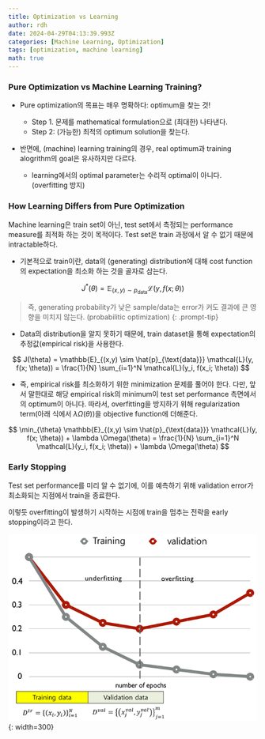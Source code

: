 ```yaml
---
title: Optimization vs Learning
author: rdh
date: 2024-04-29T04:13:39.993Z
categories: [Machine Learning, Optimization]
tags: [optimization, machine learning]
math: true
---
```


### Pure Optimization vs Machine Learning Training?
* Pure optimization의 목표는 매우 명확하다: optimum을 찾는 것!
  * Step 1. 문제를 mathematical formulation으로 (최대한) 나타낸다.
  * Step 2: (가능한) 최적의 optimum solution을 찾는다.

* 반면에, (machine) learning training의 경우, real optimum과 training alogrithm의 goal은 유사하지만 다르다. 
  * learning에서의 optimal parameter는 수리적 optimal이 아니다. (overfitting 방지)

### How Learning Differs from Pure Optimization
Machine learning은 train set이 아닌, test set에서 측정되는 performance measure를 최적화 하는 것이 목적이다. Test set은 train 과정에서 알 수 없기 때문에 intractable하다.

* 기본적으로 train이란, data의 (generating) distribution에 대해 cost function의 expectation을 최소화 하는 것을 골자로 삼는다.

$$
J^*(\theta) = \mathbb{E}_{(x,y) \sim p_{\text{data}}} \mathcal{L}(y, f(x; \theta))
$$

> 즉, generating probability가 낮은 sample/data는 error가 커도 결과에 큰 영향을 미치지 않는다. (probabilitic optimization)
{: .prompt-tip}

* Data의 distribution을 알지 못하기 때문에, train dataset을 통해 expectation의 추정값(empirical risk)을 사용한다.

$$
J(\theta) = \mathbb{E}_{(x,y) \sim \hat{p}_{\text{data}}} \mathcal{L}(y, f(x; \theta)) = \frac{1}{N} \sum_{i=1}^N \mathcal{L}(y_i, f(x_i; \theta))
$$

* 즉, empirical risk를 최소화하기 위한 minimization 문제를 풀어야 한다. 다만, 앞서 말한대로 해당 empirical risk의 minimum이 test set performance 측면에서의 optimum이 아니다. 따라서, overfitting을 방지하기 위해 regularization term(아래 식에서 $\lambda\Omega(\theta)$)을 objective function에 더해준다.

$$
\min_{\theta} \mathbb{E}_{(x,y) \sim \hat{p}_{\text{data}}} \mathcal{L}(y, f(x; \theta)) + \lambda \Omega(\theta) = \frac{1}{N} \sum_{i=1}^N \mathcal{L}(y_i, f(x_i; \theta)) + \lambda \Omega(\theta)
$$
  
### Early Stopping
Test set performance를 미리 알 수 없기에, 이를 예측하기 위해 validation error가 최소화되는 지점에서 train을 종료한다.

이렇듯 overfitting이 발생하기 시작하는 시점에 train을 멈추는 전략을 early stopping이라고 한다.

![](/assets/img/optimization-vs-learning-01.png){: width=300}



